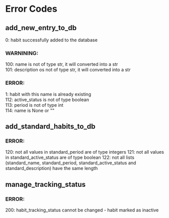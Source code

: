 # Error Codes
## add_new_entry_to_db  
0:     habit successfully added to the database  
### WARNINING:  
100:   name is not of type str, it will converted into a str  
101:   description os not of type str, it will converted into a str  
  
### ERROR:
1:     habit with this name is already existing  
112:   active_status is not of type boolean  
113:   period is not of type int  
114:   name is None or ""  


## add_standard_habits_to_db
### ERROR:
120:   not all values in standard_period are of type integers
121:   not all values in standard_active_status are of type boolean
122:   not all lists (standard_name, standard_period, standard_active_status and standard_description) have the same length

## manage_tracking_status
### ERROR:
200:   habit_tracking_status cannot be changed - habit marked as inactive
